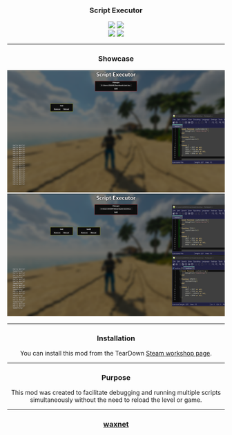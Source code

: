 ### <p align="center">Script Executor</p>
<p align= "center">
  <img src="https://img.shields.io/github/last-commit/waxnet/ScriptExecutor">
  <img src="https://img.shields.io/github/license/waxnet/ScriptExecutor">
  <br>
  <img src="https://img.shields.io/github/stars/waxnet/ScriptExecutor">
  <img src="https://img.shields.io/github/forks/waxnet/ScriptExecutor">
</p>

---

### <p align="center">Showcase</p>
<p align="center">
  <kbd>
    <img src="https://raw.githubusercontent.com/waxnet/ScriptExecutor/main/media/image_1.png">
  </kbd>
  <kbd>
    <img src="https://raw.githubusercontent.com/waxnet/ScriptExecutor/main/media/image_2.png">
  </kbd>
</p>

---

### <p align="center">Installation</p>
<p align="center">You can install this mod from the TearDown <a href="https://steamcommunity.com/sharedfiles/filedetails/?id=3436350654">Steam workshop page</a>.</p>

---

### <p align="center">Purpose</p>
<p align="center">This mod was created to facilitate debugging and running multiple scripts simultaneously without the need to reload the level or game.</p>

---

### <p align="center"><a href="https://github.com/waxnet">waxnet</a></p>
